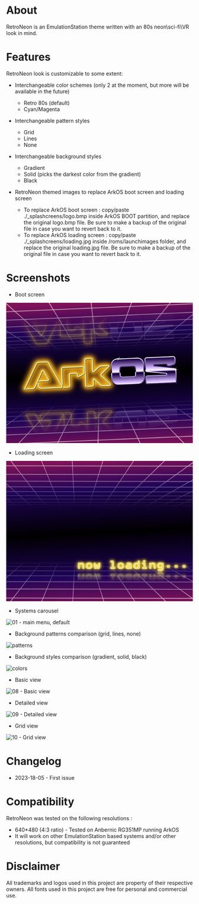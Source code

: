 # About
RetroNeon is an EmulationStation theme written with an 80s neon\sci-fi\VR look in mind.

# Features
RetroNeon look is customizable to some extent:

- Interchangeable color schemes (only 2 at the moment, but more will be available in the future)
  - Retro 80s (default)
  - Cyan/Magenta

- Interchangeable pattern styles
  - Grid
  - Lines
  - None

- Interchangeable background styles
  - Gradient
  - Solid (picks the darkest color from the gradient)
  - Black

- RetroNeon themed images to replace ArkOS boot screen and loading screen
	- To replace ArkOS boot screen : copy/paste ./_splashcreens/logo.bmp inside ArkOS BOOT partition, and replace the original logo.bmp file.
	Be sure to make a backup of the original file in case you want to revert back to it. 
	- To replace ArkOS loading screen : copy/paste ./_splashcreens/loading.jpg inside /roms/launchimages folder, and replace the original loading.jpg file.
	Be sure to make a backup of the original file in case you want to revert back to it. 

# Screenshots
- Boot screen

![Custom boot screen](/_splashscreens/logo.bmp)

- Loading screen

![Custom loading screen](/_splashscreens/loading.jpg)

- Systems carousel

![01 - main menu, default](https://github.com/Akira-N28/es-theme-retroneon-arkos/assets/111049817/e906aa97-119d-4f23-86cf-3bbf906d7d6c)

- Background patterns comparison (grid, lines, none)

![patterns](https://github.com/Akira-N28/es-theme-retroneon-arkos/assets/111049817/34b28c73-ef3a-4b98-8764-1e0f18500db8)

- Background styles comparison (gradient, solid, black)

![colors](https://github.com/Akira-N28/es-theme-retroneon-arkos/assets/111049817/378c557c-e455-4cea-b603-a9e497a639d6)

- Basic view

![08 - Basic view](https://github.com/Akira-N28/es-theme-retroneon-arkos/assets/111049817/a6079561-78e5-4d5c-9566-d4b1003e5f70)

- Detailed view

![09 - Detailed view](https://github.com/Akira-N28/es-theme-retroneon-arkos/assets/111049817/2273ec66-fd66-4677-9d77-2fcc4248a874)

- Grid view

![10 - Grid view](https://github.com/Akira-N28/es-theme-retroneon-arkos/assets/111049817/6ab4e637-69b7-47b2-81bf-40d13b0a45f5)


# Changelog

- 2023-18-05 - First issue
# Compatibility

RetroNeon was tested on the following resolutions :
- 640*480 (4:3 ratio) - Tested on Anbernic RG351MP running ArkOS
- It will work on other EmulationStation based systems and/or other resolutions, but compatibility is not guaranteed

# Disclaimer
All trademarks and logos used in this project are property of their respective owners.
All fonts used in this project are free for personal and commercial use.
